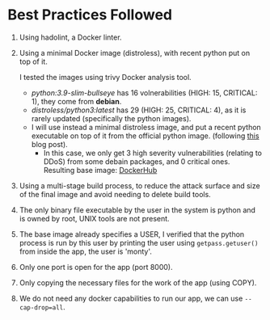 # Best Practices Followed

1.  Using hadolint, a Docker linter.
2.  Using a minimal Docker image (distroless), with recent python put on top of it.

    I tested the images using trivy Docker analysis tool.

    *   *python:3.9-slim-bullseye* has 16 volnerabilities (HIGH: 15, CRITICAL: 1), they come from **debian**.
    *   *distroless/python3:latest* has 29 (HIGH: 25, CRITICAL: 4), as it is rarely updated (specifically the python images).
    *   I will use instead a minimal distroless image, and put a recent python executable on top of it from the official python image. (following [this](https://alexos.dev/2022/07/08/creating-an-up-to-date-distroless-python-image) blog post).
        *   In this case, we only get 3 high severity vulnerabilities (relating to DDoS) from some debain packages, and 0 critical ones. Resulting base image: [DockerHub](nzgeg3s0/python-distroless:3.9-debian11)
3.  Using a multi-stage build process, to reduce the attack surface and size of the final image and avoid needing to delete build tools.
4.  The only binary file executable by the user in the system is python and is owned by root, UNIX tools are not present.
5.  The base image already specifies a USER, I verified that the python process is run by this user by printing the user using `getpass.getuser()` from inside the app, the user is 'monty'.
6.  Only one port is open for the app (port 8000).
7.  Only copying the necessary files for the work of the app (using COPY).
8.  We do not need any docker capabilities to run our app, we can use `--cap-drop=all`.
